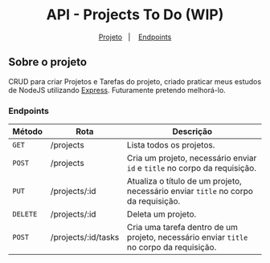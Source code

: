 <h1 align="center">
  API - Projects To Do (WIP)
</h1>

<p align="center">
  <a href="#sobre-o-projeto">Projeto</a>&nbsp;&nbsp;&nbsp;|&nbsp;&nbsp;&nbsp;
  <a href="#endpoints">Endpoints</a>
</p>

## Sobre o projeto
CRUD para criar Projetos e Tarefas do projeto, criado praticar meus estudos de NodeJS utilizando [Express](https://expressjs.com/pt-br/). Futuramente pretendo melhorá-lo.

### Endpoints

Método   | Rota                | Descrição
-------- | ------------------- | ---------
`GET`    | /projects           | Lista todos os projetos.
`POST`   | /projects           | Cria um projeto, necessário enviar `id` e `title` no corpo da requisição.
`PUT`    | /projects/:id       | Atualiza o título de um projeto, necessário enviar `title` no corpo da requisição.
`DELETE` | /projects/:id       | Deleta um projeto.
`POST`   | /projects/:id/tasks | Cria uma tarefa dentro de um projeto, necessário enviar `title` no corpo da requisição.